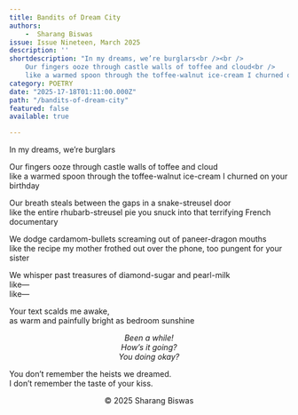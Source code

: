```yaml
---
title: Bandits of Dream City
authors: 
    -  Sharang Biswas
issue: Issue Nineteen, March 2025
description: ''
shortdescription: "In my dreams, we’re burglars<br /><br />
    Our fingers ooze through castle walls of toffee and cloud<br />
    like a warmed spoon through the toffee-walnut ice-cream I churned on your birthday"
category: POETRY
date: "2025-17-18T01:11:00.000Z"
path: "/bandits-of-dream-city"
featured: false
available: true

---
```


In my dreams, we’re burglars

Our fingers ooze through castle walls of toffee and cloud<br />
like a warmed spoon through the toffee-walnut ice-cream I churned on your birthday

Our breath steals between the gaps in a snake-streusel door<br />
like the entire rhubarb-streusel pie you snuck into that terrifying French documentary 

We dodge cardamom-bullets screaming out of paneer-dragon mouths<br />
like the recipe my mother frothed out over the phone, too pungent for your sister

We whisper past treasures of diamond-sugar and pearl-milk <br />
like—<br />
like—

Your text scalds me awake,<br /> 
as warm and painfully bright as bedroom sunshine

<p style="text-align: center;"> <em>
Been a while!<br />
How’s it going?<br />
You doing okay?
</em></p>

You don’t remember the heists we dreamed.<br />
I don’t remember the taste of your kiss.


<p style="text-align: center;">© 2025 Sharang Biswas </p>

